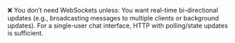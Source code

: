 
❌ You don’t need WebSockets unless:
You want real-time bi-directional updates (e.g., broadcasting messages to multiple clients or background updates). For a single-user chat interface, HTTP with polling/state updates is sufficient.